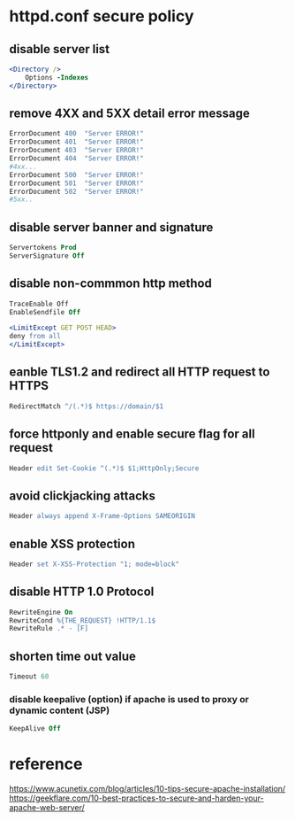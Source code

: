 # httpd.conf secure policy
## disable server list
```apache
<Directory />
    Options -Indexes    
</Directory>
```

## remove 4XX and 5XX detail error message
```apache
ErrorDocument 400  "Server ERROR!"
ErrorDocument 401  "Server ERROR!"
ErrorDocument 403  "Server ERROR!"
ErrorDocument 404  "Server ERROR!"  
#4xx...
ErrorDocument 500  "Server ERROR!"  
ErrorDocument 501  "Server ERROR!"  
ErrorDocument 502  "Server ERROR!"  
#5xx..
```

## disable server banner and signature
```apache
Servertokens Prod  
ServerSignature Off  
```

## disable non-commmon http method 
```apache
TraceEnable Off  
EnableSendfile Off  

<LimitExcept GET POST HEAD>
deny from all
</LimitExcept>
```

## eanble TLS1.2 and redirect all HTTP request to HTTPS
```apache
RedirectMatch ^/(.*)$ https://domain/$1
```

## force httponly and enable secure flag for all request
```apache
Header edit Set-Cookie ^(.*)$ $1;HttpOnly;Secure
```

## avoid clickjacking attacks
```apache
Header always append X-Frame-Options SAMEORIGIN
```

## enable XSS protection
```apache
Header set X-XSS-Protection "1; mode=block"
```

## disable HTTP 1.0 Protocol
```apache
RewriteEngine On
RewriteCond %{THE_REQUEST} !HTTP/1.1$
RewriteRule .* - [F]
```

## shorten time out value
```apache
Timeout 60
```
### disable keepalive (option) if apache is used to proxy or dynamic content (JSP)
```apache
KeepAlive Off
```

# reference
https://www.acunetix.com/blog/articles/10-tips-secure-apache-installation/  
https://geekflare.com/10-best-practices-to-secure-and-harden-your-apache-web-server/  

